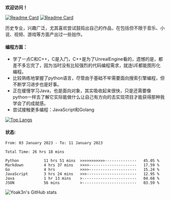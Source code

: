 **欢迎访问！**

[![Readme Card](https://github-readme-stats-omega-ten-91.vercel.app/api/pin/?username=Yoak3n&repo=SerialPagesGenerator4notion)](https://github.com/anuraghazra/github-readme-stats)
[![Readme Card](https://github-readme-stats-omega-ten-91.vercel.app/api/pin/?username=Yoak3n&repo=DoubanMovie2Notion)](https://github.com/anuraghazra/github-readme-stats)

历史专业，兴趣广泛，尤其喜欢尝试鼓捣出自己的作品，在包括但不限于音乐、小说、视频、游戏等方面产出过一些拙作。

#### 编程方面：
* 学了一点C和C++，C是入门，C++是为了UnrealEngine看的，遗憾的是，都差不多忘完了，因为当时没有比较强烈的代码编程需求，就连UE都能图形化编程。  
* 比较熟练地掌握了python语言，尽管由于基础不牢需要面向搜索引擎编程，但不断学习进步也是好事。  
* 正在缓慢学习Java，也是面向对象，其实吸收起来很快，只是还需要像python一样去了解它实际能做什么让自己有方向的去实现项目才能获得那种我学会了的成就感。  
* 尝试接触更多编程：JavaScript和Golang

[![Top Langs](https://github-readme-stats-omega-ten-91.vercel.app/api/top-langs/?username=Yoak3n&layout=compact)](https://github.com/anuraghazra/github-readme-stats)

#### 状态:
<!--START_SECTION:waka-->

```text
From: 03 January 2023 - To: 11 January 2023

Total Time: 26 hrs 18 mins

Python           11 hrs 51 mins  >>>>>>>>>>>--------------   45.05 %
Markdown         4 hrs 37 mins   >>>>---------------------   17.59 %
Go               4 hrs           >>>>---------------------   15.24 %
JavaScript       3 hrs 24 mins   >>>----------------------   12.95 %
Java             1 hr 13 mins    >------------------------   04.68 %
JSON             56 mins         >------------------------   03.59 %
```

<!--END_SECTION:waka-->


![Yoak3n's GitHub stats](https://github-readme-stats-omega-ten-91.vercel.app/api?username=Yoak3n&show_icons=true)



















<!--
**Yoak3n/Yoak3n** is a ✨ _special_ ✨ repository because its `README.md` (this file) appears on your GitHub profile.

Here are some ideas to get you started:

- 🔭 I’m currently working on ...
- 🌱 I’m currently learning ...
- 👯 I’m looking to collaborate on ...
- 🤔 I’m looking for help with ...
- 💬 Ask me about ...
- 📫 How to reach me: ...
- 😄 Pronouns: ...
- ⚡ Fun fact: ...
-->
